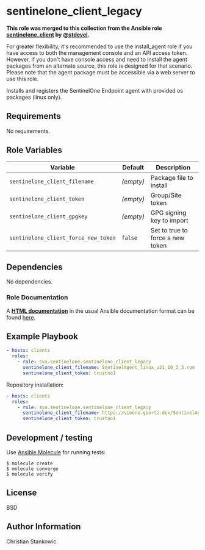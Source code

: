# sentinelone_client_legacy

**This role was merged to this collection from the Ansible role [sentinelone_client](https://github.com/stdevel/ansible-sentinelone_client) by [@stdevel](https://github.com/stdevel).**

For greater flexibility, it's recommended to use the install_agent role if you have access to both the management console and an API access token. However, if you don't have console access and need to install the agent packages from an alternate source, this role is designed for that scenario. Please note that the agent package must be accessible via a web server to use this role.

Installs and registers the SentinelOne Endpoint agent with provided os packages (linux only).

## Requirements

No requirements.

## Role Variables

| Variable                             | Default   | Description                      |
| ------------------------------------ | --------- | -------------------------------- |
| `sentinelone_client_filename`        | *(empty)* | Package file to install          |
| `sentinelone_client_token`           | *(empty)* | Group/Site token                 |
| `sentinelone_client_gpgkey`          | *(empty)* | GPG signing key to import        |
| `sentinelone_client_force_new_token` | `false`   | Set to true to force a new token |

## Dependencies

No dependencies.

### Role Documentation
A **[HTML documentation](https://svalabs.github.io/sva.sentinelone/branch/main/collections/sva/sentinelone/sentinelone_client_legacy_role.html)** in the usual Ansible documentation format can be found [here](https://svalabs.github.io/sva.sentinelone/branch/main/collections/sva/sentinelone/sentinelone_client_legacy_role.html).

## Example Playbook

```yml
- hosts: clients
  roles:
    - role: sva.sentinelone.sentinelone_client_legacy
      sentinelone_client_filename: SentinelAgent_linux_v21_10_3_3.rpm
      sentinelone_client_token: trustno1
```

Repository installation:

```yml
- hosts: clients
  roles:
    - role: sva.sentinelone.sentinelone_client_legacy
      sentinelone_client_filename: https://simone.giertz.dev/SentinelAgent_linux_v13_37.deb
      sentinelone_client_token: trustno1
```

## Development / testing

Use [Ansible Molecule](https://molecule.readthedocs.io/en/latest/index.html) for running tests:

```shell
$ molecule create
$ molecule converge
$ molecule verify
```

## License

BSD

## Author Information

Christian Stankowic
